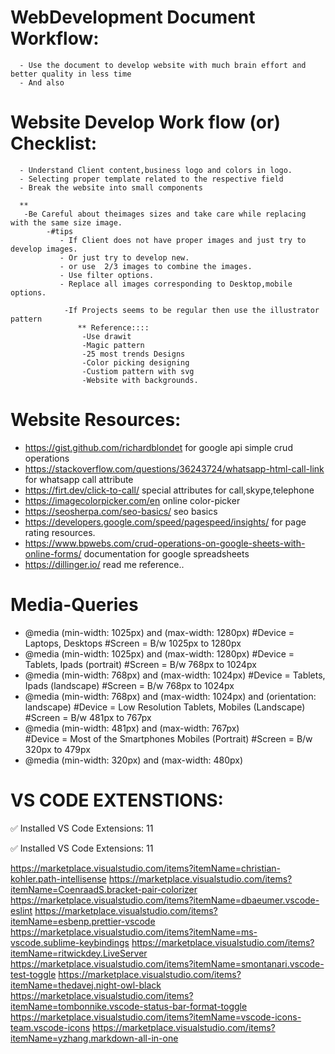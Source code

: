 
# WebDevelopment Document Workflow:
      - Use the document to develop website with much brain effort and better quality in less time
      - And also 

# Website Develop Work flow (or) Checklist:
      - Understand Client content,business logo and colors in logo.
      - Selecting proper template related to the respective field
      - Break the website into small components

      **
       -Be Careful about theimages sizes and take care while replacing with the same size image.
            -#tips
               - If Client does not have proper images and just try to develop images.
               - Or just try to develop new.
               - or use  2/3 images to combine the images.
               - Use filter options.
               - Replace all images corresponding to Desktop,mobile options.
                
                -If Projects seems to be regular then use the illustrator pattern
                   ** Reference::::
                    -Use drawit
                    -Magic pattern
                    -25 most trends Designs
                    -Color picking designing
                    -Custiom pattern with svg
                    -Website with backgrounds.


# Website Resources:

 - https://gist.github.com/richardblondet for google api simple crud operations
 - https://stackoverflow.com/questions/36243724/whatsapp-html-call-link for whatsapp call attribute
 - https://firt.dev/click-to-call/ special attributes for call,skype,telephone
 - https://imagecolorpicker.com/en online color-picker
 - https://seosherpa.com/seo-basics/ seo basics
 - https://developers.google.com/speed/pagespeed/insights/ for page rating resources.
 - https://www.bpwebs.com/crud-operations-on-google-sheets-with-online-forms/ documentation for google spreadsheets
 - https://dillinger.io/ read me reference..

# Media-Queries
 - @media (min-width: 1025px) and (max-width: 1280px) 
  #Device = Laptops, Desktops
  #Screen = B/w 1025px to 1280px
 - @media (min-width: 1025px) and (max-width: 1280px) 
  #Device = Tablets, Ipads (portrait)
  #Screen = B/w 768px to 1024px
 - @media (min-width: 768px) and (max-width: 1024px) 
  #Device = Tablets, Ipads (landscape)
  #Screen = B/w 768px to 1024px
- @media (min-width: 768px) and (max-width: 1024px) and (orientation: landscape) 
  #Device = Low Resolution Tablets, Mobiles (Landscape)
  #Screen = B/w 481px to 767px
- @media (min-width: 481px) and (max-width: 767px)  
  #Device = Most of the Smartphones Mobiles (Portrait)
  #Screen = B/w 320px to 479px
 - @media (min-width: 320px) and (max-width: 480px) 
  
# VS CODE EXTENSTIONS:
  ✅ Installed VS Code Extensions: 11

 ✅ Installed VS Code Extensions: 11

https://marketplace.visualstudio.com/items?itemName=christian-kohler.path-intellisense
https://marketplace.visualstudio.com/items?itemName=CoenraadS.bracket-pair-colorizer
https://marketplace.visualstudio.com/items?itemName=dbaeumer.vscode-eslint
https://marketplace.visualstudio.com/items?itemName=esbenp.prettier-vscode
https://marketplace.visualstudio.com/items?itemName=ms-vscode.sublime-keybindings
https://marketplace.visualstudio.com/items?itemName=ritwickdey.LiveServer
https://marketplace.visualstudio.com/items?itemName=smontanari.vscode-test-toggle
https://marketplace.visualstudio.com/items?itemName=thedavej.night-owl-black
https://marketplace.visualstudio.com/items?itemName=tombonnike.vscode-status-bar-format-toggle
https://marketplace.visualstudio.com/items?itemName=vscode-icons-team.vscode-icons
https://marketplace.visualstudio.com/items?itemName=yzhang.markdown-all-in-one
